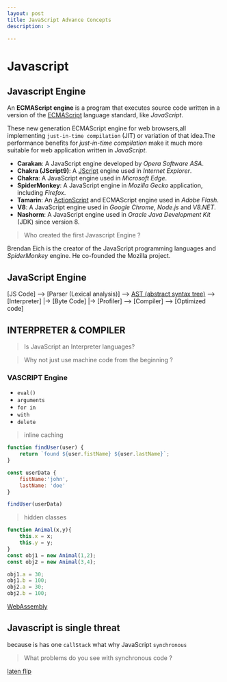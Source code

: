 ```yaml
---
layout: post
title: JavaScript Advance Concepts
description: >

---
```


# Javascript 

## Javascript Engine

An **ECMAScript engine** is a program that executes source code written in a version of the [ECMAScript]() language standard, like _JavaScript_.

These new generation ECMAScript engine for web browsers,all implementing `just-in-time compilation` (JIT) or variation of that idea.The performance benefits for _just-in-time compilation_ make it much more suitable for web application written in _JavaScript_.


- **Carakan**: A JavaScript engine developed by _Opera Software ASA_.
- **Chakra (JScript9)**: A [JScript]() engine used in _Internet Explorer_.
- **Chakra**: A JavaScript engine used in _Microsoft Edge_.
- **SpiderMonkey**: A JavaScript engine in _Mozilla Gecko_ application, including _Firefox_.
- **Tamarin**: An [ActionScript]() and ECMAScript engine used in _Adobe Flash_.
- **V8**: A JavaScript engine used in _Google Chrome_, _Node.js_ and _V8.NET_.
- **Nashorm**: A JavaScript engine used in _Oracle Java Development Kit_ (JDK) since version 8.

> Who created the first Javascript Engine ?

Brendan Eich is the creator of the JavaScript programming languages and _SpiderMonkey_ engine. He co-founded the Mozilla project.


## JavaScript Engine

<!-- need to add image it doesn't  make meaning -->
[JS Code] --> [Parser (Lexical analysis)] --> [AST (abstract syntax tree)](https://astexplorer.net/) --> [Interpreter] |-> [Byte Code] |-> [Profiler] --> [Compiler] --> [Optimized code] 


## INTERPRETER & COMPILER

> Is JavaScript an Interpreter languages?

> Why not just use machine code from the beginning ?

### VASCRIPT Engine

- `eval()`
- `arguments`
- `for in`
- `with`
- `delete`


> inline caching
```javascript
function findUser(user) {
    return `found ${user.fistName} ${user.lastName}`;
}

const userData {
    fistName:'john',
    lastName: 'doe'
}

findUser(userData)
```
> hidden classes

```javascript
function Animal(x,y){
    this.x = x;
    this.y = y;
}
const obj1 = new Animal(1,2);
const obj2 = new Animal(3,4);

obj1.a = 30;
obj1.b = 100;
obj2.a = 30;
obj2.b = 100;


```

[WebAssembly]()

## Javascript is single threat





because is has one `callStack` what why JavaScript `synchronous` 


> What problems do you see with synchronous code ?


[laten flip](http://latentflip.com/loupe/)